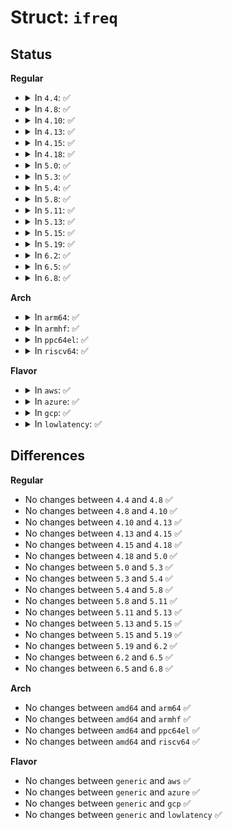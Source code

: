 # Struct: <code>ifreq</code>

## Status
<b>Regular</b>
<ul>
<li>
<details>
<summary>In <code>4.4</code>: ✅</summary>

```c
struct ifreq {
    union (anon) ifr_ifrn;
    union (anon) ifr_ifru;
};
```
</details>
</li>
<li>
<details>
<summary>In <code>4.8</code>: ✅</summary>

```c
struct ifreq {
    union (anon) ifr_ifrn;
    union (anon) ifr_ifru;
};
```
</details>
</li>
<li>
<details>
<summary>In <code>4.10</code>: ✅</summary>

```c
struct ifreq {
    union (anon) ifr_ifrn;
    union (anon) ifr_ifru;
};
```
</details>
</li>
<li>
<details>
<summary>In <code>4.13</code>: ✅</summary>

```c
struct ifreq {
    union (anon) ifr_ifrn;
    union (anon) ifr_ifru;
};
```
</details>
</li>
<li>
<details>
<summary>In <code>4.15</code>: ✅</summary>

```c
struct ifreq {
    union (anon) ifr_ifrn;
    union (anon) ifr_ifru;
};
```
</details>
</li>
<li>
<details>
<summary>In <code>4.18</code>: ✅</summary>

```c
struct ifreq {
    union (anon) ifr_ifrn;
    union (anon) ifr_ifru;
};
```
</details>
</li>
<li>
<details>
<summary>In <code>5.0</code>: ✅</summary>

```c
struct ifreq {
    union (anon) ifr_ifrn;
    union (anon) ifr_ifru;
};
```
</details>
</li>
<li>
<details>
<summary>In <code>5.3</code>: ✅</summary>

```c
struct ifreq {
    union (anon) ifr_ifrn;
    union (anon) ifr_ifru;
};
```
</details>
</li>
<li>
<details>
<summary>In <code>5.4</code>: ✅</summary>

```c
struct ifreq {
    union (anon) ifr_ifrn;
    union (anon) ifr_ifru;
};
```
</details>
</li>
<li>
<details>
<summary>In <code>5.8</code>: ✅</summary>

```c
struct ifreq {
    union (anon) ifr_ifrn;
    union (anon) ifr_ifru;
};
```
</details>
</li>
<li>
<details>
<summary>In <code>5.11</code>: ✅</summary>

```c
struct ifreq {
    union (anon) ifr_ifrn;
    union (anon) ifr_ifru;
};
```
</details>
</li>
<li>
<details>
<summary>In <code>5.13</code>: ✅</summary>

```c
struct ifreq {
    union (anon) ifr_ifrn;
    union (anon) ifr_ifru;
};
```
</details>
</li>
<li>
<details>
<summary>In <code>5.15</code>: ✅</summary>

```c
struct ifreq {
    union (anon) ifr_ifrn;
    union (anon) ifr_ifru;
};
```
</details>
</li>
<li>
<details>
<summary>In <code>5.19</code>: ✅</summary>

```c
struct ifreq {
    union (anon) ifr_ifrn;
    union (anon) ifr_ifru;
};
```
</details>
</li>
<li>
<details>
<summary>In <code>6.2</code>: ✅</summary>

```c
struct ifreq {
    union (anon) ifr_ifrn;
    union (anon) ifr_ifru;
};
```
</details>
</li>
<li>
<details>
<summary>In <code>6.5</code>: ✅</summary>

```c
struct ifreq {
    union (anon) ifr_ifrn;
    union (anon) ifr_ifru;
};
```
</details>
</li>
<li>
<details>
<summary>In <code>6.8</code>: ✅</summary>

```c
struct ifreq {
    union (anon) ifr_ifrn;
    union (anon) ifr_ifru;
};
```
</details>
</li>
</ul>
<b>Arch</b>
<ul>
<li>
<details>
<summary>In <code>arm64</code>: ✅</summary>

```c
struct ifreq {
    union (anon) ifr_ifrn;
    union (anon) ifr_ifru;
};
```
</details>
</li>
<li>
<details>
<summary>In <code>armhf</code>: ✅</summary>

```c
struct ifreq {
    union (anon) ifr_ifrn;
    union (anon) ifr_ifru;
};
```
</details>
</li>
<li>
<details>
<summary>In <code>ppc64el</code>: ✅</summary>

```c
struct ifreq {
    union (anon) ifr_ifrn;
    union (anon) ifr_ifru;
};
```
</details>
</li>
<li>
<details>
<summary>In <code>riscv64</code>: ✅</summary>

```c
struct ifreq {
    union (anon) ifr_ifrn;
    union (anon) ifr_ifru;
};
```
</details>
</li>
</ul>
<b>Flavor</b>
<ul>
<li>
<details>
<summary>In <code>aws</code>: ✅</summary>

```c
struct ifreq {
    union (anon) ifr_ifrn;
    union (anon) ifr_ifru;
};
```
</details>
</li>
<li>
<details>
<summary>In <code>azure</code>: ✅</summary>

```c
struct ifreq {
    union (anon) ifr_ifrn;
    union (anon) ifr_ifru;
};
```
</details>
</li>
<li>
<details>
<summary>In <code>gcp</code>: ✅</summary>

```c
struct ifreq {
    union (anon) ifr_ifrn;
    union (anon) ifr_ifru;
};
```
</details>
</li>
<li>
<details>
<summary>In <code>lowlatency</code>: ✅</summary>

```c
struct ifreq {
    union (anon) ifr_ifrn;
    union (anon) ifr_ifru;
};
```
</details>
</li>
</ul>

## Differences
<b>Regular</b>
<ul>
<li>
No changes between <code>4.4</code> and <code>4.8</code> ✅
</li>
<li>
No changes between <code>4.8</code> and <code>4.10</code> ✅
</li>
<li>
No changes between <code>4.10</code> and <code>4.13</code> ✅
</li>
<li>
No changes between <code>4.13</code> and <code>4.15</code> ✅
</li>
<li>
No changes between <code>4.15</code> and <code>4.18</code> ✅
</li>
<li>
No changes between <code>4.18</code> and <code>5.0</code> ✅
</li>
<li>
No changes between <code>5.0</code> and <code>5.3</code> ✅
</li>
<li>
No changes between <code>5.3</code> and <code>5.4</code> ✅
</li>
<li>
No changes between <code>5.4</code> and <code>5.8</code> ✅
</li>
<li>
No changes between <code>5.8</code> and <code>5.11</code> ✅
</li>
<li>
No changes between <code>5.11</code> and <code>5.13</code> ✅
</li>
<li>
No changes between <code>5.13</code> and <code>5.15</code> ✅
</li>
<li>
No changes between <code>5.15</code> and <code>5.19</code> ✅
</li>
<li>
No changes between <code>5.19</code> and <code>6.2</code> ✅
</li>
<li>
No changes between <code>6.2</code> and <code>6.5</code> ✅
</li>
<li>
No changes between <code>6.5</code> and <code>6.8</code> ✅
</li>
</ul>
<b>Arch</b>
<ul>
<li>
No changes between <code>amd64</code> and <code>arm64</code> ✅
</li>
<li>
No changes between <code>amd64</code> and <code>armhf</code> ✅
</li>
<li>
No changes between <code>amd64</code> and <code>ppc64el</code> ✅
</li>
<li>
No changes between <code>amd64</code> and <code>riscv64</code> ✅
</li>
</ul>
<b>Flavor</b>
<ul>
<li>
No changes between <code>generic</code> and <code>aws</code> ✅
</li>
<li>
No changes between <code>generic</code> and <code>azure</code> ✅
</li>
<li>
No changes between <code>generic</code> and <code>gcp</code> ✅
</li>
<li>
No changes between <code>generic</code> and <code>lowlatency</code> ✅
</li>
</ul>
